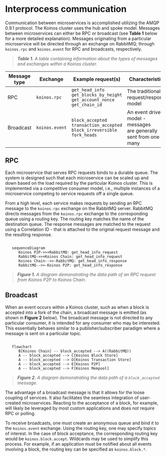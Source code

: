 # Interprocess communication

Communication between microservices is accomplished utilizing the AMQP 0.9.1 protocol. The Koinos cluster uses the hub and spoke model. Messages between microservices can either be RPC or broadcast (see **Table 1** below for a more detailed explanation). Messages originating from a particular microservice will be directed through an exchange on RabbitMQ; through `koinos.rpc` and `koinos.event` for RPC and broadcasts, respectively.

> _**Table 1.** A table containing information about the types of messages and exchanges within a Koinos cluster._

|Message type|Exchange|Example request(s)|Characteristics|
|---|---|---|---|
|RPC       |`koinos.rpc`  |`get_head_info`<br/>`get_blocks_by_height`<br/>`get_account_nonce`<br/>`get_chain_id`  |The traditional request/response <br/>model|
|Broadcast |`koinos.event`|`block_accepted`<br/>`transaction_accepted`<br/>`block_irreversible`<br/>`fork_heads`  |An event driven model - messages <br/>are generally sent from one to many|

## RPC

Each microservice that serves RPC requests binds to a durable queue. The system is designed such that each microservice can be scaled up and down based on the load required by the particular Koinos cluster. This is implemented via a competitive consumer model, i.e., multiple instances of a microservice competing to service requests off a single queue.

From a high level, each service makes requests by sending an RPC message to the `koinos.rpc` exchange on the RabbitMQ server. RabbitMQ directs messages from the `koinos.rpc` exchange to the corresponding queue using a routing key. The routing key matches the name of the destination queue. The response messages are matched to the request using a Correlation ID - that is attached to the original request message and the resulting response.

```mermaid::

   sequenceDiagram
      Koinos P2P->>+RabbitMQ: get_head_info_request
      RabbitMQ->>+Koinos Chain: get_head_info_request
      Koinos Chain-->>-RabbitMQ: get_head_info_response
      RabbitMQ-->>-Koinos P2P: get_head_info_response
```

> _**Figure 1.** A diagram demonstrating the data path of an RPC request from Koinos P2P to Koinos Chain._

## Broadcast

When an event occurs within a Koinos cluster, such as when a block is accepted into a fork of the chain, a broadcast message is emitted (as shown in **Figure 2** below). The broadcast message is not directed to any particular consumer, it is intended for any consumer who may be interested. This essentially behaves similar to a publisher/subscriber paradigm where a message is sent on a particular topic.

```mermaid::

   flowchart
      B[Koinos Chain] -- block_accepted --> A((RabbitMQ))
      A -- block_accepted --> C[Koinos Block Store]
      A -- block_accepted --> D[Koinos Transaction Store]
      A -- block_accepted --> E[Koinos P2P]
      A -- block_accepted --> F[Koinos Mempool]
```

> _**Figure 2.** A diagram demonstrating the data path of a `block_accepted` message._

The advantage of a broadcast message is that it allows for the loose coupling of services. It also facilitates the seamless integration of user-created microservices. Reacting to the acceptance of a block, for example, will likely be leveraged by most custom applications and does not require RPC or polling.

To receive broadcasts, one must create an anonymous queue and bind it to the `koinos.event` exchange. Using the routing key, one may specify topics of interest. In the case of block acceptance, the corresponding routing key would be `koinos.block.accept`. Wildcards may be used to simplify this process. For example, if an application must be notified about all events involving a block, the routing key can be specified as `koinos.block.*`.
